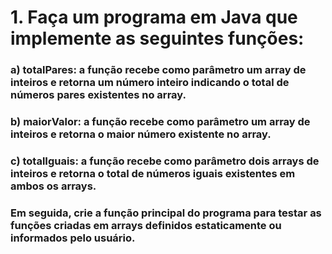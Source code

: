 # 1. Faça um programa em Java que implemente as seguintes funções:  
### a) totalPares: a função recebe como parâmetro um array de inteiros e retorna um  número inteiro indicando o total de números pares existentes no array.  
### b) maiorValor: a função recebe como parâmetro um array de inteiros e retorna o  maior número existente no array.  
### c) totalIguais: a função recebe como parâmetro dois arrays de inteiros e retorna o  total de números iguais existentes em ambos os arrays.  

### Em seguida, crie a função principal do programa para testar as funções criadas em arrays  definidos estaticamente ou informados pelo usuário.